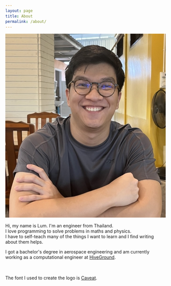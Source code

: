 ```yaml
---
layout: page
title: About
permalink: /about/
---
```


![Lum](/images/lum.jpg)

Hi, my name is Lum. I'm an engineer from Thailand.\
I love programming to solve problems in maths and physics.\
I have to self-teach many of the things I want to learn and I find writing about them helps.

I got a bachelor's degree in aerospace engineering and am currently working as a computational engineer at [HiveGround](https://www.hiveground.com/).

<br><br>
The font I used to create the logo is [Caveat](https://fonts.google.com/specimen/Caveat).